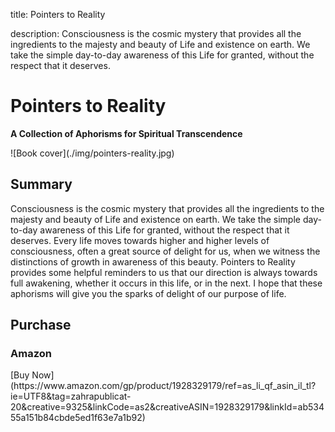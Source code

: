title: Pointers to Reality

description: Consciousness is the cosmic mystery that provides all the ingredients to the majesty and beauty of Life and existence on earth. We take the simple day-to-day awareness of this Life for granted, without the respect that it deserves.

# Pointers to Reality

**A Collection of Aphorisms for Spiritual Transcendence**

<div markdown="1" class="cover-image">
![Book cover](./img/pointers-reality.jpg)
</div>

## Summary

Consciousness is the cosmic mystery that provides all the ingredients to the majesty and beauty of Life and existence on earth. We take the simple day-to-day awareness of this Life for granted, without the respect that it deserves. Every life moves towards higher and higher levels of consciousness, often a great source of delight for us, when we witness the distinctions of growth in awareness of this beauty. Pointers to Reality provides some helpful reminders to us that our direction is always towards full awakening, whether it occurs in this life, or in the next. I hope that these aphorisms will give you the sparks of delight of our purpose of life. 

## Purchase

### Amazon

<div markdown="3" class="purchase-link">
[Buy Now](https://www.amazon.com/gp/product/1928329179/ref=as_li_qf_asin_il_tl?ie=UTF8&tag=zahrapublicat-20&creative=9325&linkCode=as2&creativeASIN=1928329179&linkId=ab53455a151b84cbde5ed1f63e7a1b92)
</div>

